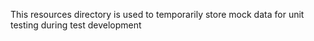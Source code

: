This resources directory is used to temporarily store 
mock data for unit testing during test development
